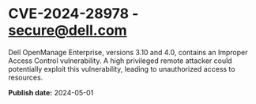 # CVE-2024-28978 - secure@dell.com

Dell OpenManage Enterprise, versions 3.10 and 4.0, contains an Improper Access Control vulnerability. A high privileged remote attacker could potentially exploit this vulnerability, leading to unauthorized access to resources.

**Publish date:** 2024-05-01
